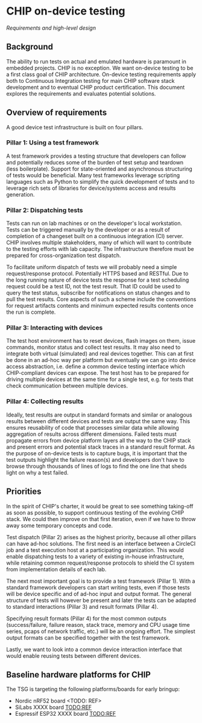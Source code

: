 # CHIP on-device testing

_Requirements and high-level design_

## Background

The ability to run tests on actual and emulated hardware is paramount in
embedded projects. CHIP is no exception. We want on-device testing to be a first
class goal of CHIP architecture. On-device testing requirements apply both to
Continuous Integration testing for main CHIP software stack development and to
eventual CHIP product certification. This document explores the requirements and
evaluates potential solutions.

## Overview of requirements

A good device test infrastructure is built on four pillars.

### Pillar 1: Using a test framework

A test framework provides a testing structure that developers can follow and
potentially reduces some of the burden of test setup and teardown (less
boilerplate). Support for state-oriented and asynchronous structuring of tests
would be beneficial. Many test frameworks leverage scripting languages such as
Python to simplify the quick development of tests and to leverage rich sets of
libraries for device/systems access and results generation.

### Pillar 2: Dispatching tests

Tests can run on lab machines or on the developer's local workstation. Tests can
be triggered manually by the developer or as a result of completion of a
changeset built on a continuous integration (CI) server. CHIP involves multiple
stakeholders, many of which will want to contribute to the testing efforts with
lab capacity. The infrastructure therefore must be prepared for
cross-organization test dispatch.

To facilitate uniform dispatch of tests we will probably need a simple
request/response protocol. Potentially HTTPS based and RESTful. Due to the long
running nature of device tests the response for a test scheduling request could
be a test ID, not the test result. That ID could be used to query the test
status, subscribe for notifications on status changes and to pull the test
results. Core aspects of such a scheme include the conventions for request
artifacts contents and minimum expected results contents once the run is
complete.

### Pillar 3: Interacting with devices

The test host environment has to reset devices, flash images on them, issue
commands, monitor status and collect test results. It may also need to integrate
both virtual (simulated) and real devices together. This can at first be done in
an ad-hoc way per platform but eventually we can go into device access
abstraction, i.e. define a common device testing interface which CHIP-compliant
devices can expose. The test host has to be prepared for driving multiple
devices at the same time for a single test, e.g. for tests that check
communication between multiple devices.

### Pillar 4: Collecting results

Ideally, test results are output in standard formats and similar or analogous
results between different devices and tests are output the same way. This
ensures reusability of code that processes similar data while allowing
aggregation of results across different dimensions. Failed tests must propagate
errors from device platform layers all the way to the CHIP stack and present
errors and potential stack traces in a standard result format. As the purpose of
on-device tests is to capture bugs, it is important that the test outputs
highlight the failure reason(s) and developers don't have to browse through
thousands of lines of logs to find the one line that sheds light on why a test
failed.

## Priorities

In the spirit of CHIP's charter, it would be great to see something taking-off
as soon as possible, to support continuous testing of the evolving CHIP stack.
We could then improve on that first iteration, even if we have to throw away
some temporary concepts and code.

Test dispatch (Pillar 2) arises as the highest priority, because all other
pillars can have ad-hoc solutions. The first need is an interface between a
CircleCI job and a test execution host at a participating organization. This
would enable dispatching tests to a variety of existing in-house infrastructure,
while retaining common request/response protocols to shield the CI system from
implementation details of each lab.

The next most important goal is to provide a test framework (Pillar 1). With a
standard framework developers can start writing tests, even if those tests will
be device specific and of ad-hoc input and output format. The general structure
of tests will however be present and later the tests can be adapted to standard
interactions (Pillar 3) and result formats (Pillar 4).

Specifying result formats (Pillar 4) for the most common outputs
(success/failure, failure reason, stack trace, memory and CPU usage time series,
pcaps of network traffic, etc.) will be an ongoing effort. The simplest output
formats can be specified together with the test framework.

Lastly, we want to look into a common device interaction interface that would
enable reusing tests between different devices.

## Baseline hardware platforms for CHIP

The TSG is targeting the following platforms/boards for early bringup:

-   Nordic nRF52 board <TODO: REF>
-   SiLabs XXXX board <TODO:REF>
-   Espressif ESP32 XXXX board <TODO:REF>
